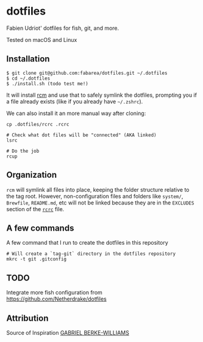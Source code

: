 # dotfiles

Fabien Udriot' dotfiles for fish, git, and more.

Tested on macOS and Linux

## Installation

    $ git clone git@github.com:fabarea/dotfiles.git ~/.dotfiles
    $ cd ~/.dotfiles
    $ ./install.sh (todo test me!)

It will install [rcm] and use that to safely symlink the dotfiles, prompting you
if a file already exists (like if you already have `~/.zshrc`).

[rcm]: http://thoughtbot.github.io/rcm/rcm.7.html

We can also install it an more manual way after cloning:

```
cp .dotfiles/rcrc .rcrc

# Check what dot files will be "connected" (AKA linked)
lsrc

# Do the job
rcup
```

## Organization

`rcm` will symlink all files into place, keeping the folder structure relative
to the tag root. However, non-configuration files and folders like `system/`,
`Brewfile`, `README.md`, etc will not be linked because they are in the
`EXCLUDES` section of the [`rcrc`](/rcrc) file.

## A few commands

A few command that I run to create the dotfiles in this repository

```
# Will create a `tag-git` directory in the dotfiles repository
mkrc -t git .gitconfig
```

## TODO

Integrate more fish configuration from https://github.com/Netherdrake/dotfiles

## Attribution

Source of Inspiration [GABRIEL BERKE-WILLIAMS]

[GABRIEL BERKE-WILLIAMS]: https://github.com/gabebw/dotfiles
